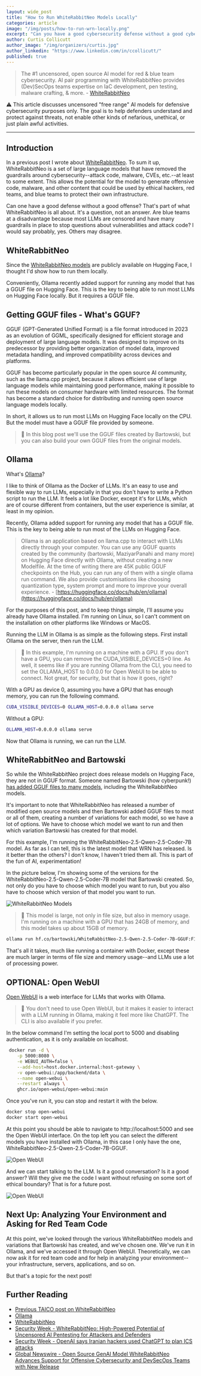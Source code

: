 ```yaml
---
layout: wide_post
title: "How to Run WhiteRabbitNeo Models Locally"
categories: article
image: "/img/posts/how-to-run-wrn-locally.png"
excerpt: "Can you have a good cybersecurity defense without a good cybersecurity offense?"
author: Curtis Collicutt
author_image: "/img/organizers/curtis.jpg"
author_linkedin: "https://www.linkedin.com/in/ccollicutt/"
published: true
---
```


> The #1 uncensored, open source AI model for red & blue team cybersecurity. AI pair programming with WhiteRabbitNeo provides (Dev)SecOps teams expertise on IaC development, pen testing, malware crafting, & more. - [WhiteRabbitNeo](https://whiterabbitneo.com)

<div class="bg-orange-100 border-l-4 border-orange-500 text-orange-700 p-4" role="alert">
  <p>⚠️  This article discusses uncensored "free range" AI models for defensive cybersecurity purposes only. The goal is to help defenders understand and protect against threats, not enable other kinds of nefarious, unethical, or just plain awful activities.</p>
</div>

<hr >

## Introduction

In a previous post I wrote about [WhiteRabbitNeo](https://taico.ca/posts/whiterabbitneo/). To sum it up, WhiteRabbitNeo is a set of large language models that have removed the guardrails around cybersecurity--attack code, malware, CVEs, etc.--at least to some extent. This allows the potential for the model to generate offensive code, malware, and other content that could be used by ethical hackers, red teams, and blue teams to protect their own infrastructure. 

Can one have a good defense without a good offense? That's part of what WhiteRabbitNeo is all about. It's a question, not an answer. Are blue teams at a disadvantage because most LLMs are censored and have many guardrails in place to stop questions about vulnerabilities and attack code? I would say probably, yes. Others may disagree.

## WhiteRabbitNeo

Since the [WhiteRabbitNeo models](https://huggingface.co/WhiteRabbitNeo) are publicly available on Hugging Face, I thought I'd show how to run them locally.

Conveniently, Ollama recently added support for running any model that has a GGUF file on Hugging Face. This is the key to being able to run most LLMs on Hugging Face locally. But it requires a GGUF file.

## Getting GGUF files - What's GGUF?

GGUF (GPT-Generated Unified Format) is a file format introduced in 2023 as an evolution of GGML, specifically designed for efficient storage and deployment of large language models. It was designed to improve on its predecessor by providing better organization of model data, improved metadata handling, and improved compatibility across devices and platforms. 

GGUF has become particularly popular in the open source AI community, such as the llama.cpp project, because it allows efficient use of large language models while maintaining good performance, making it possible to run these models on consumer hardware with limited resources. The format has become a standard choice for distributing and running open source language models locally.

In short, it allows us to run most LLMs on Hugging Face locally on the CPU. But the model must have a GGUF file provided by someone.

>📝 In this blog post we'll use the GGUF files created by Bartowski, but you can also build your own GGUF files from the original models.

## Ollama

What's [Ollama](https://ollama.com)?

I like to think of Ollama as the Docker of LLMs. It's an easy to use and flexible way to run LLMs, especially in that you don't have to write a Python script to run the LLM. It feels a lot like Docker, except it's for LLMs, which are of course different from containers, but the user experience is similar, at least in my opinion.

Recently, Ollama added support for running any model that has a GGUF file. This is the key to being able to run most of the LLMs on Hugging Face.

> Ollama is an application based on llama.cpp to interact with LLMs directly through your computer. You can use any GGUF quants created by the community (bartowski, MaziyarPanahi and many more) on Hugging Face directly with Ollama, without creating a new Modelfile. At the time of writing there are 45K public GGUF checkpoints on the Hub, you can run any of them with a single ollama run command. We also provide customisations like choosing quantization type, system prompt and more to improve your overall experience. - [https://huggingface.co/docs/hub/en/ollama](https://huggingface.co/docs/hub/en/ollama)

For the purposes of this post, and to keep things simple, I'll assume you already have Ollama installed. I'm running on Linux, so I can't comment on the installation on other platforms like Windows or MacOS.

Running the LLM in Ollama is as simple as the following steps. First install Ollama on the server, then run the LLM.

>📝 In this example, I'm running on a machine with a GPU. If you don't have a GPU, you can remove the CUDA_VISIBLE_DEVICES=0 line. As well, it seems like if you are running Ollama from the CLI, you need to set the OLLAMA_HOST to 0.0.0.0 for Open WebUI to be able to connect. Not great, for security, but that is how it goes, right?

With a GPU as device 0, assuming you have a GPU that has enough memory, you can run the following command.

```bash
CUDA_VISIBLE_DEVICES=0 OLLAMA_HOST=0.0.0.0 ollama serve
```

Without a GPU:

```bash
OLLAMA_HOST=0.0.0.0 ollama serve
```

Now that Ollama is running, we can run the LLM.

## WhiteRabbitNeo and Bartowski

So while the WhiteRabbitNeo project does release models on Hugging Face, they are not in GGUF format. Someone named Bartowski (how cyberpunk!) [has added GGUF files to many models](https://huggingface.co/bartowski), including the WhiteRabbitNeo models.

It's important to note that WhiteRabbitNeo has released a number of modified open source models and then Bartowski added GGUF files to most or all of them, creating a number of variations for each model, so we have a lot of options. We have to choose which model we want to run and then which variation Bartowski has created for that model.

For this example, I'm running the WhiteRabbitNeo-2.5-Qwen-2.5-Coder-7B model. As far as I can tell, this is the latest model that WRN has released. Is it better than the others? I don't know, I haven't tried them all. This is part of the fun of AI, experimentation!

In the picture below, I'm showing some of the versions for the WhiteRabbitNeo-2.5-Qwen-2.5-Coder-7B model that Bartowski created. So, not only do you have to choose which model you want to run, but you also have to choose which version of that model you want to run.

![WhiteRabbitNeo Models](/img/posts/wrn-bart1.png)

>📝 This model is large, not only in file size, but also in memory usage. I'm running on a machine with a GPU that has 24GB of memory, and this model takes up about 15GB of memory.

```bash
ollama run hf.co/bartowski/WhiteRabbitNeo-2.5-Qwen-2.5-Coder-7B-GGUF:F16
```

That's all it takes, much like running a container with Docker, except these are much larger in terms of file size and memory usage--and LLMs use a lot of processing power.

## OPTIONAL: Open WebUI

[Open WebUI](https://github.com/Open-Webui/Open-Webui) is a web interface for LLMs that works with Ollama.

>📝 You don't need to use Open WebUI, but it makes it easier to interact with a LLM running in Ollama, making it feel more like ChatGPT. The CLI is also available if you prefer.

In the below command I'm setting the local port to 5000 and disabling authentication, as it is only available on localhost.

```bash 
 docker run -d \
    -p 5000:8080 \
    -e WEBUI_AUTH=false \
    --add-host=host.docker.internal:host-gateway \
    -v open-webui:/app/backend/data \
    --name open-webui \
    --restart always \
    ghcr.io/open-webui/open-webui:main
```

Once you've run it, you can stop and restart it with the below.

```bash
docker stop open-webui
docker start open-webui
```

At this point you should be able to navigate to http://localhost:5000 and see the Open WebUI interface. On the top left you can select the different models you have installed with Ollama, in this case I only have the one, WhiteRabbitNeo-2.5-Qwen-2.5-Coder-7B-GGUF.

![Open WebUI](/img/posts/wrn-openwebui.png)

And we can start talking to the LLM. Is it a good conversation? Is it a good answer? Will they give me the code I want without refusing on some sort of ethical boundary? That is for a future post.

![Open WebUI](/img/posts/wrn-reverse-shell.jpg)

## Next Up: Analyzing Your Environment and Asking for Red Team Code

At this point, we've looked through the various WhiteRabbitNeo models and variations that Bartowski has created, and we've chosen one. We've run it in Ollama, and we've accessed it through Open WebUI. Theoretically, we can now ask it for red team code and for help in analyzing your environment--your infrastructure, servers, applications, and so on.

But that's a topic for the next post!

## Further Reading

* [Previous TAICO post on WhiteRabbitNeo](https://taico.ca/posts/whiterabbitneo/)
* [Ollama](https://ollama.com)
* [WhiteRabbitNeo](https://whiterabbitneo.com)
* [Security Week - WhiteRabbitNeo: High-Powered Potential of Uncensored AI Pentesting for Attackers and Defenders](https://www.securityweek.com/whiterabbitneo-high-powered-potential-of-uncensored-ai-pentesting-for-attackers-and-defenders/)
* [Security Week - OpenAI says Iranian hackers used ChatGPT to plan ICS attacks](https://www.securityweek.com/openai-says-iranian-hackers-used-chatgpt-to-plan-ics-attacks/)
* [Global Newswire - Open Source GenAI Model WhiteRabbitNeo Advances Support for Offensive Cybersecurity and DevSecOps Teams with New Release](https://www.globenewswire.com/news-release/2024/10/23/2967886/0/en/Open-Source-GenAI-Model-WhiteRabbitNeo-Advances-Support-for-Offensive-Cybersecurity-and-DevSecOps-Teams-with-New-Release.html)